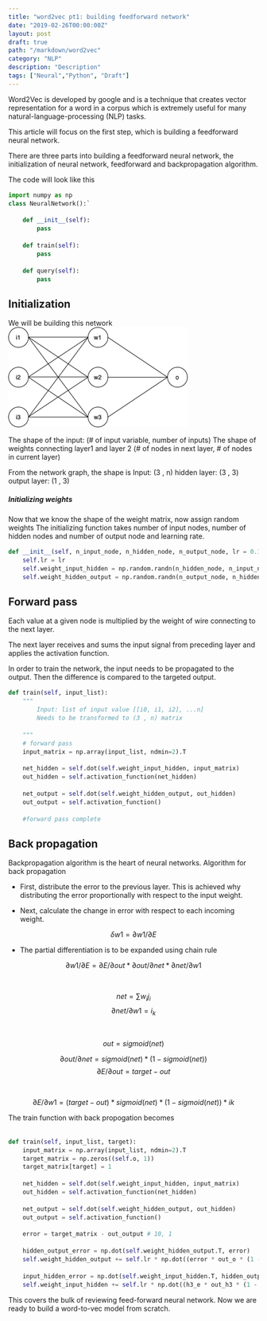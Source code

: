 ```yaml
---
title: "word2vec pt1: building feedforward network"
date: "2019-02-26T00:00:00Z"
layout: post
draft: true
path: "/markdown/word2vec"
category: "NLP"
description: "Description"
tags: ["Neural","Python", "Draft"]
---
```


Word2Vec is developed by google and is a technique that creates vector representation for a word in a corpus which is extremely useful for many natural-language-processing (NLP) tasks.

This article will focus on the first step, which is building a feedforward neural network.

There are three parts into building a feedforward neural network, the initialization of neural network, feedforward and backpropagation algorithm.

The code will look like this

```python
import numpy as np
class NeuralNetwork():`

    def __init__(self):
        pass

    def train(self):
        pass

    def query(self):
        pass
```

## Initialization
We will be building this network 
![MEM](blog_assets/feed_forward.png "test")

The shape of the input: (# of input variable, number of inputs)
The shape of weights connecting layer1 and layer 2 (# of nodes in next layer, # of nodes in current layer)

From the network graph, the shape is
Input: (3 , n)
hidden layer: (3 , 3)
output layer: (1 , 3)

##### Initializing weights

Now that we know the shape of the weight matrix, now assign random weights
The initializing function takes number of input nodes, number of hidden nodes and number of output node and learning rate.
```python
def __init__(self, n_input_node, n_hidden_node, n_output_node, lr = 0.1):
    self.lr = lr
    self.weight_input_hidden = np.random.randn(n_hidden_node, n_input_node)
    self.weight_hidden_output = np.random.randn(n_output_node, n_hidden_node)

```


## Forward pass
Each value at a given node is multiplied by the weight of wire connecting to the next layer.

The next layer receives and sums the input signal from preceding layer and applies the activation function.

In order to train the network, the input needs to be propagated to the output. Then the difference is compared to the targeted output.

```python
def train(self, input_list):
    """
        Input: list of input value [[i0, i1, i2], ...n]
        Needs to be transformed to (3 , n) matrix

    """
    # forward pass
    input_matrix = np.array(input_list, ndmin=2).T

    net_hidden = self.dot(self.weight_input_hidden, input_matrix)
    out_hidden = self.activation_function(net_hidden)

    net_output = self.dot(self.weight_hidden_output, out_hidden)
    out_output = self.activation_function()

    #forward pass complete
```

## Back propagation
Backpropagation algorithm is the heart of neural networks.
Algorithm for back propagation

* First, distribute the error to the previous layer. This is achieved why distributing the error proportionally with respect to the input weight.

* Next, calculate the change in error with respect to each incoming weight.

$$
\delta w1 = \partial w1 / \partial E
$$

* The partial differentiation is to be expanded using chain rule

$$
    \partial w1 / \partial E = \partial E / \partial out * \partial out / \partial net * \partial net / \partial w1
$$

</br>

$$
net = \sum w_i j_i
$$
$$
\partial net / \partial w1 = i_k
$$

</br>

$$
out = sigmoid(net)
$$

$$
\partial out / \partial net = sigmoid(net) * (1 - sigmoid(net))
$$
$$
\partial E / \partial out = target - out
$$

</br>

$$
\partial E / \partial w1 = (target - out) * sigmoid(net) * (1 - sigmoid(net)) * ik
$$

The train function with back propogation becomes


```python

def train(self, input_list, target):
    input_matrix = np.array(input_list, ndmin=2).T
    target_matrix = np.zeros((self.o, 1))
    target_matrix[target] = 1

    net_hidden = self.dot(self.weight_input_hidden, input_matrix)
    out_hidden = self.activation_function(net_hidden)

    net_output = self.dot(self.weight_hidden_output, out_hidden)
    out_output = self.activation_function()

    error = target_matrix - out_output # 10, 1

    hidden_output_error = np.dot(self.weight_hidden_output.T, error)
    self.weight_hidden_output += self.lr * np.dot((error * out_o * (1 - out_o)), np.transpose(out_h3))

    input_hidden_error = np.dot(self.weight_input_hidden.T, hidden_output_error)
    self.weight_input_hidden += self.lr * np.dot((h3_e * out_h3 * (1 - out_h3)), np.transpose(out_h2))
```

This covers the bulk of reviewing feed-forward neural network. Now we are ready to build a word-to-vec model from scratch.

